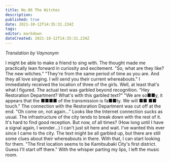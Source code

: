 ```yaml
---
title: No.06 The Witches
description: 
published: true
date: 2021-10-12T14:35:31.234Z
tags: 
editor: markdown
dateCreated: 2021-10-12T14:35:31.234Z
---
```


*Translation by Vaynonym*

I might be able to make a friend to sing with. The thought made me practically lean forward in curiosity and excitement.
"So, what are they like? The new witches."
"They're from the same period of time as you are. And they all love singing. I will send you their current whereabouts."
I immediately received the location of three of the girls. Well, at least that's what I figured. The actual text was garbled beyond recognition.
"Hey Restoration Department? What's with this garbled text?"
"We are so■■y, it appears that the ■■■■ of the transmission is fa■■ty. We will ■■ ■■ touch."
The connection with the Restoration Department was cut off at the end.
"Oh come on, not again..."
Looks like the Internet connection sucks as usual.
The infrastructure of the city tends to break down with the rest of it. It's hard to find good reception. But now, of all times?
(How long until I have a signal again, I wonder...)
I can't just sit here and wait. I've wanted this ever since I came to the city.
The text might be all garbled up, but there are still some clues about their whereabouts in there. With that, I can start looking for them.
"The first location seems to be Kamitsubaki City's first district. Guess I'll start off there."
With the whisper parting my lips, I left the music room. 
